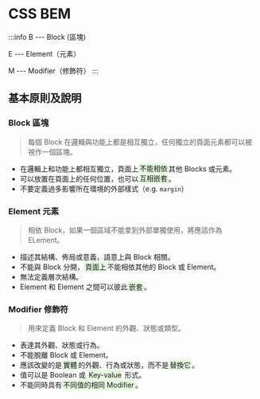 # CSS BEM

:::info
B --- Block (區塊) 

E --- Element（元素） 

M --- Modifier（修飾符）
:::

## 基本原則及說明
### Block 區塊
> 每個 Block 在邏輯與功能上都是相互獨立，任何獨立的頁面元素都可以被視作一個區塊。
- 在邏輯上和功能上都相互獨立，頁面上<span class="g-mark">不能相依</span>其他 Blocks 或元素。
- 可以放置在頁面上的任何位置，也可以<span class="g-mark">互相嵌套</span>。
- 不要定義過多影響所在環境的外部樣式（e.g. `margin`）

### Element 元素
> 相依 Block，如果一個區域不能拿到外部單獨使用，將應該作為 ELement。
- 描述其結構、佈局或意義，語意上與 Block 相關。
- 不能與 Block 分開，<span class="g-mark">頁面上</span>不能相依其他的 Block 或 Element。
- 無法定義層次結構。
- Element 和 Element 之間可以彼此<span class="g-mark">嵌套</span>。

### Modifier 修飾符
> 用來定義 Block 和 Element 的外觀、狀態或類型。
- 表達其外觀、狀態或行為。
- 不能脫離 Block 或 Element。
- 應該改變的是<span class="g-mark">實體</span>的外觀、行為或狀態，而不是<span class="g-mark">替換它</span>。
- 值可以是 Boolean 或 <span class="g-mark">Key-value</span> 形式。
- 不能同時具有<span class="g-mark">不同值的相同 Modifier</span>。

<style>
  .g-mark {
    background-color: #e8fae1;
    padding: 0.15rem;
  }

</style>